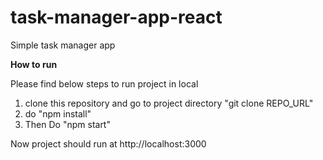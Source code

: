 # task-manager-app-react

Simple task manager app

**How to run**

Please find below steps to run project in local

1. clone this repository and go to project directory "git clone REPO_URL"
2. do "npm install"
3. Then Do "npm start"

Now project should run at http://localhost:3000
